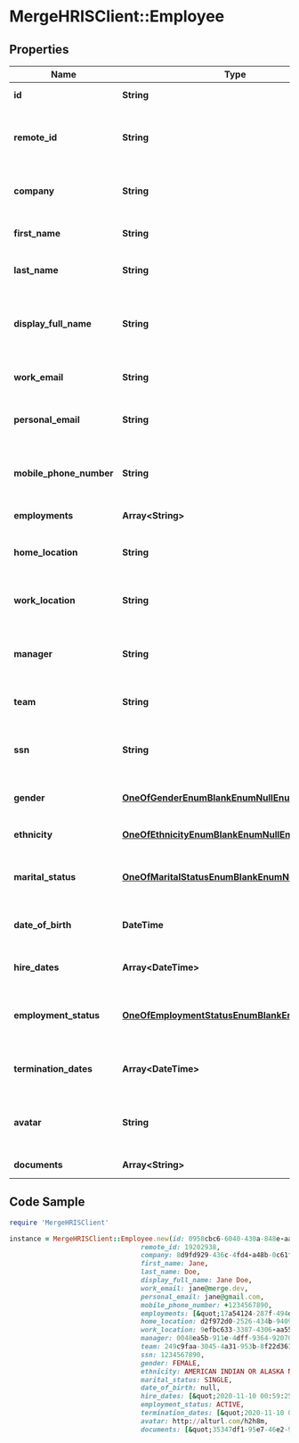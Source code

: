 # MergeHRISClient::Employee

## Properties

Name | Type | Description | Notes
------------ | ------------- | ------------- | -------------
**id** | **String** |  | [optional] [readonly] 
**remote_id** | **String** | The third-party API ID of the matching object. | [optional] 
**company** | **String** | The ID of the Employee&#39;s company. | [optional] 
**first_name** | **String** | The employee&#39;s first name. | [optional] 
**last_name** | **String** | The employee&#39;s last name. | [optional] 
**display_full_name** | **String** | The employee&#39;s full name, to use for display purposes. | [optional] 
**work_email** | **String** | The employee&#39;s work email. | [optional] 
**personal_email** | **String** | The employee&#39;s personal email. | [optional] 
**mobile_phone_number** | **String** | The employee&#39;s mobile phone number. | [optional] 
**employments** | **Array&lt;String&gt;** |  | [optional] [readonly] 
**home_location** | **String** | The employee&#39;s home address. | [optional] 
**work_location** | **String** | The employee&#39;s work address. | [optional] 
**manager** | **String** | The employeee ID of the employee&#39;s manager. | [optional] 
**team** | **String** | The employee&#39;s team. | [optional] 
**ssn** | **String** | The employee&#39;s social security number. | [optional] 
**gender** | [**OneOfGenderEnumBlankEnumNullEnum**](OneOfGenderEnumBlankEnumNullEnum.md) | The employee&#39;s gender. | [optional] 
**ethnicity** | [**OneOfEthnicityEnumBlankEnumNullEnum**](OneOfEthnicityEnumBlankEnumNullEnum.md) | The employee&#39;s ethnicity. | [optional] 
**marital_status** | [**OneOfMaritalStatusEnumBlankEnumNullEnum**](OneOfMaritalStatusEnumBlankEnumNullEnum.md) | The employee&#39;s marital status. | [optional] 
**date_of_birth** | **DateTime** | The employee&#39;s date of birth. | [optional] 
**hire_dates** | **Array&lt;DateTime&gt;** | A list of the employee&#39;s hire dates. | [optional] 
**employment_status** | [**OneOfEmploymentStatusEnumBlankEnumNullEnum**](OneOfEmploymentStatusEnumBlankEnumNullEnum.md) | The employment status of the employee. | [optional] 
**termination_dates** | **Array&lt;DateTime&gt;** | A list of the employee&#39;s termination dates. | [optional] 
**avatar** | **String** | The URL of the employee&#39;s avatar image. | [optional] 
**documents** | **Array&lt;String&gt;** |  | [optional] [readonly] 

## Code Sample

```ruby
require 'MergeHRISClient'

instance = MergeHRISClient::Employee.new(id: 0958cbc6-6040-430a-848e-aafacbadf4ae,
                                 remote_id: 19202938,
                                 company: 8d9fd929-436c-4fd4-a48b-0c61f68d6178,
                                 first_name: Jane,
                                 last_name: Doe,
                                 display_full_name: Jane Doe,
                                 work_email: jane@merge.dev,
                                 personal_email: jane@gmail.com,
                                 mobile_phone_number: +1234567890,
                                 employments: [&quot;17a54124-287f-494d-965e-3c5b330c9a68&quot;],
                                 home_location: d2f972d0-2526-434b-9409-4c3b468e08f0,
                                 work_location: 9efbc633-3387-4306-aa55-e2c635e6bb4f,
                                 manager: 0048ea5b-911e-4dff-9364-92070dea62ff,
                                 team: 249c9faa-3045-4a31-953b-8f22d3613301,
                                 ssn: 1234567890,
                                 gender: FEMALE,
                                 ethnicity: AMERICAN INDIAN OR ALASKA NATIVE,
                                 marital_status: SINGLE,
                                 date_of_birth: null,
                                 hire_dates: [&quot;2020-11-10 00:59:25.309761+00:00&quot;],
                                 employment_status: ACTIVE,
                                 termination_dates: [&quot;2020-11-10 00:59:25.309761+00:00&quot;],
                                 avatar: http://alturl.com/h2h8m,
                                 documents: [&quot;35347df1-95e7-46e2-93cc-66f1191edca5&quot;])
```


